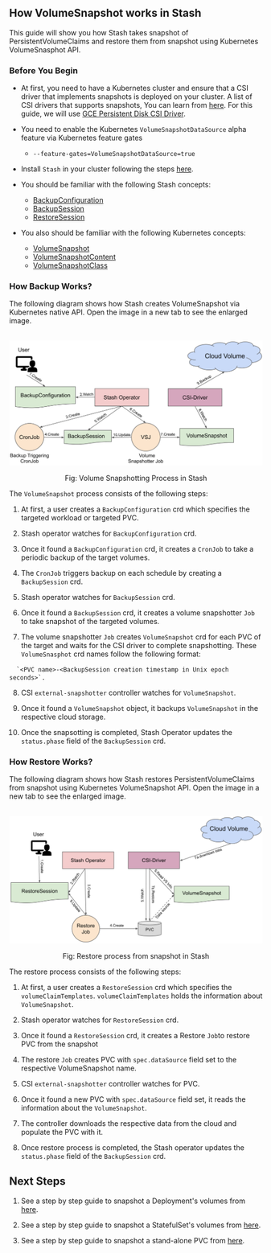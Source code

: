 ## How VolumeSnapshot works in Stash

This guide will show you how Stash takes snapshot of PersistentVolumeClaims and restore them from snapshot using Kubernetes VolumeSnasphot API. 

###  Before You Begin
* At first, you need to have a Kubernetes cluster and ensure that a CSI driver that implements snapshots is deployed on your cluster. A list of CSI drivers that supports snapshots, You can learn from [here](https://kubernetes.io/blog/2019/01/17/update-on-volume-snapshot-alpha-for-kubernetes/). For this guide, we will use [GCE Persistent Disk CSI Driver](https://github.com/kubernetes-sigs/gcp-compute-persistent-disk-csi-driver). 

* You need to enable the Kubernetes `VolumeSnapshotDataSource` alpha feature via Kubernetes feature gates
    * `--feature-gates=VolumeSnapshotDataSource=true`
* Install `Stash` in your cluster following the steps [here](https://appscode.com/products/stash/0.8.3/setup/install/).
* You should be familiar with the following Stash concepts:
    * [BackupConfiguration](/docs/concepts/crds/backupconfiguration.md/)
    * [BackupSession](/docs/concepts/crds/backupsession.md/)
     * [RestoreSession](/docs/concepts/crds/restoresession.md/)
* You also should be familiar with the following Kubernetes concepts:
    * [VolumeSnapshot](https://kubernetes.io/docs/concepts/storage/volume-snapshots/#volumesnapshots)
    * [VolumeSnapshotContent](https://kubernetes.io/docs/concepts/storage/volume-snapshots/#volume-snapshot-contents)
    * [VolumeSnapshotClass](https://kubernetes.io/docs/concepts/storage/volume-snapshot-classes/)
     
### How Backup Works?

The following diagram shows how Stash creates VolumeSnapshot via Kubernetes native API. Open the image in a new tab to see the enlarged image.

<p align="center">
  <img alt="Stash Backup Flow" src="/docs/images/v1beta1/backends/volumesnapshot/volumesnapshot-overview.svg">
<figcaption align="center">Fig: Volume Snapshotting Process in Stash</figcaption>
</p>

The `VolumeSnapshot` process consists of the following steps:

1. At first, a user creates a `BackupConfiguration` crd which specifies the targeted workload or targeted PVC.

2. Stash operator watches for `BackupConfiguration` crd. 

3. Once it found a `BackupConfiguration` crd, it creates a `CronJob` to take a periodic backup of the target volumes.

4. The `CronJob` triggers backup on each schedule by creating a `BackupSession` crd. 

5. Stash operator watches for `BackupSession` crd.

6. Once it found a `BackupSession` crd, it creates a volume snapshotter `Job` to take snapshot of the targeted volumes.

7. The volume snapshotter `Job` creates `VolumeSnapshot` crd for each PVC of the target and waits for the CSI driver to complete snapshotting. These `VolumeSnasphot` crd names follow the following format:
```
  `<PVC name>-<BackupSession creation timestamp in Unix epoch seconds>`.
```
8. CSI `external-snapshotter` controller watches for `VolumeSnapshot`.

9. Once it found a `VolumeSnapshot` object, it backups `VolumeSnapshot` in the respective cloud storage.

10. Once the snapsotting is completed, Stash Operator updates the `status.phase` field of the `BackupSession` crd.

### How Restore Works?

The following diagram shows how Stash restores PersistentVolumeClaims from snapshot using Kubernetes VolumeSnapshot API. Open the image in a new tab to see the enlarged image.

<p align="center">
  <img alt="Stash Backup Flow" src="/docs/images/v1beta1/backends/volumesnapshot/restore-overview.svg">
<figcaption align="center">Fig: Restore process from snapshot in Stash</figcaption>
</p>

The restore process consists of the following steps:

1. At first, a user creates a `RestoreSession` crd which specifies the `volumeClaimTemplates`. `volumeClaimTemplates` holds the information about `VolumeSnapshot`.

2. Stash operator watches for `RestoreSession` crd. 

3. Once it found a `RestoreSession` crd, it creates a Restore `Job`to restore PVC from the snapshot

4. The restore `Job` creates PVC with `spec.dataSource` field set to the respective VolumeSnapshot name.

5. CSI `external-snapshotter` controller watches for PVC. 

6. Once it found a new PVC with `spec.dataSource` field set, it reads the information about the `VolumeSnapshot`. 

7. The controller downloads the respective data from the cloud and populate the PVC with it.

8. Once restore process is completed, the Stash operator updates the `status.phase` field of the `BackupSession` crd. 

## Next Steps

1. See a step by step guide to snapshot a Deployment's volumes from [here](/docs/guides/latest/volumesnapshot/deployment.md).

2. See a step by step guide to snapshot a StatefulSet's volumes from [here](/docs/guides/latest/volumesnapshot/statefulset.md).

3. See a step by step guide to snapshot a stand-alone PVC from [here](/docs/guides/latest/volumesnapshot/standalonepvc.md).